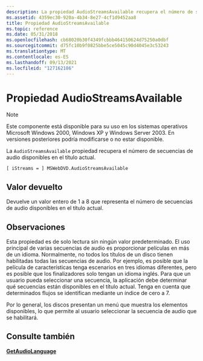 ```yaml
---
description: La propiedad AudioStreamsAvailable recupera el número de secuencias de audio disponibles en el título actual.
ms.assetid: 4359ec30-920a-4b34-8e27-4cf1d9452aa8
title: Propiedad AudioStreamsAvailable
ms.topic: reference
ms.date: 05/31/2018
ms.openlocfilehash: cb68020b30f4349fcbbb464150624d75250a0dbf
ms.sourcegitcommit: d75fc10b9f0825bbe5ce5045c90d4045e3c53243
ms.translationtype: MT
ms.contentlocale: es-ES
ms.lasthandoff: 09/13/2021
ms.locfileid: "127162186"
---
```

# <a name="audiostreamsavailable-property"></a>Propiedad AudioStreamsAvailable

> [!Note]  
> Este componente está disponible para su uso en los sistemas operativos Microsoft Windows 2000, Windows XP y Windows Server 2003. En versiones posteriores podría modificarse o no estar disponible.

 

La `AudioStreamsAvailable` propiedad recupera el número de secuencias de audio disponibles en el título actual.

``` syntax
[ iStreams = ] MSWebDVD.AudioStreamsAvailable
```

## <a name="return-value"></a>Valor devuelto

Devuelve un valor entero de 1 a 8 que representa el número de secuencias de audio disponibles en el título actual.

## <a name="remarks"></a>Observaciones

Esta propiedad es de solo lectura sin ningún valor predeterminado. El uso principal de varias secuencias de audio es proporcionar películas en más de un idioma. Normalmente, no todos los títulos de un disco tienen habilitadas todas las secuencias de audio. Por ejemplo, es posible que la película de características tenga escenarios en tres idiomas diferentes, pero es posible que los finalizadores solo tengan un idioma inglés. Para que un usuario pueda seleccionar una secuencia, la aplicación debe determinar qué secuencias están disponibles en el título actual. Tenga en cuenta que determinados flujos se identifican mediante un índice de cero a 7.

Por lo general, los discos presentan un menú que muestra los elementos disponibles, lo que permite al usuario seleccionar la secuencia de audio que se habilitará.

## <a name="see-also"></a>Consulte también

<dl> <dt>

[**GetAudioLanguage**](getaudiolanguage-method.md)
</dt> </dl>

 

 



